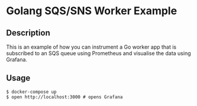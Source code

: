 # Golang SQS/SNS Worker Example

## Description

This is an example of how you can instrument a Go worker app
that is subscribed to an SQS queue using Prometheus and
visualise the data using Grafana.

## Usage

```shell
$ docker-compose up
$ open http://localhost:3000 # opens Grafana
```
